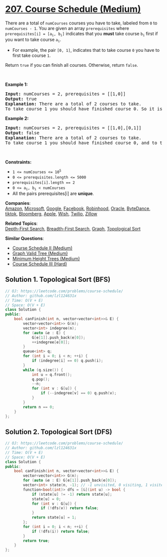 # [207. Course Schedule (Medium)](https://leetcode.com/problems/course-schedule/)

<p>There are a total of <code>numCourses</code> courses you have to take, labeled from <code>0</code> to <code>numCourses - 1</code>. You are given an array <code>prerequisites</code> where <code>prerequisites[i] = [a<sub>i</sub>, b<sub>i</sub>]</code> indicates that you <strong>must</strong> take course <code>b<sub>i</sub></code> first if you want to take course <code>a<sub>i</sub></code>.</p>

<ul>
	<li>For example, the pair <code>[0, 1]</code>, indicates that to take course <code>0</code> you have to first take course <code>1</code>.</li>
</ul>

<p>Return <code>true</code> if you can finish all courses. Otherwise, return <code>false</code>.</p>

<p>&nbsp;</p>
<p><strong>Example 1:</strong></p>

<pre><strong>Input:</strong> numCourses = 2, prerequisites = [[1,0]]
<strong>Output:</strong> true
<strong>Explanation:</strong> There are a total of 2 courses to take. 
To take course 1 you should have finished course 0. So it is possible.
</pre>

<p><strong>Example 2:</strong></p>

<pre><strong>Input:</strong> numCourses = 2, prerequisites = [[1,0],[0,1]]
<strong>Output:</strong> false
<strong>Explanation:</strong> There are a total of 2 courses to take. 
To take course 1 you should have finished course 0, and to take course 0 you should also have finished course 1. So it is impossible.
</pre>

<p>&nbsp;</p>
<p><strong>Constraints:</strong></p>

<ul>
	<li><code>1 &lt;= numCourses &lt;= 10<sup>5</sup></code></li>
	<li><code>0 &lt;= prerequisites.length &lt;= 5000</code></li>
	<li><code>prerequisites[i].length == 2</code></li>
	<li><code>0 &lt;= a<sub>i</sub>, b<sub>i</sub> &lt; numCourses</code></li>
	<li>All the pairs prerequisites[i] are <strong>unique</strong>.</li>
</ul>


**Companies**:  
[Amazon](https://leetcode.com/company/amazon), [Microsoft](https://leetcode.com/company/microsoft), [Google](https://leetcode.com/company/google), [Facebook](https://leetcode.com/company/facebook), [Robinhood](https://leetcode.com/company/robinhood), [Oracle](https://leetcode.com/company/oracle), [ByteDance](https://leetcode.com/company/bytedance), [tiktok](https://leetcode.com/company/tiktok), [Bloomberg](https://leetcode.com/company/bloomberg), [Apple](https://leetcode.com/company/apple), [Wish](https://leetcode.com/company/wish), [Twilio](https://leetcode.com/company/twilio), [Zillow](https://leetcode.com/company/zillow)

**Related Topics**:  
[Depth-First Search](https://leetcode.com/tag/depth-first-search/), [Breadth-First Search](https://leetcode.com/tag/breadth-first-search/), [Graph](https://leetcode.com/tag/graph/), [Topological Sort](https://leetcode.com/tag/topological-sort/)

**Similar Questions**:
* [Course Schedule II (Medium)](https://leetcode.com/problems/course-schedule-ii/)
* [Graph Valid Tree (Medium)](https://leetcode.com/problems/graph-valid-tree/)
* [Minimum Height Trees (Medium)](https://leetcode.com/problems/minimum-height-trees/)
* [Course Schedule III (Hard)](https://leetcode.com/problems/course-schedule-iii/)

## Solution 1. Topological Sort (BFS)

```cpp
// OJ: https://leetcode.com/problems/course-schedule/
// Author: github.com/lzl124631x
// Time: O(V + E)
// Space: O(V + E)
class Solution {
public:
    bool canFinish(int n, vector<vector<int>>& E) {
        vector<vector<int>> G(n);
        vector<int> indegree(n);
        for (auto &e : E) {
            G[e[1]].push_back(e[0]);
            ++indegree[e[0]];
        }
        queue<int> q;
        for (int i = 0; i < n; ++i) {
            if (indegree[i] == 0) q.push(i);
        }
        while (q.size()) {
            int u = q.front();
            q.pop();
            --n;
            for (int v : G[u]) {
                if (--indegree[v] == 0) q.push(v);
            }
        }
        return n == 0;
    }
};
```

## Solution 2. Topological Sort (DFS) 

```cpp
// OJ: https://leetcode.com/problems/course-schedule/
// Author: github.com/lzl124631x
// Time: O(V + E)
// Space: O(V + E)
class Solution {
public:
    bool canFinish(int n, vector<vector<int>>& E) {
        vector<vector<int>> G(n);
        for (auto &e : E) G[e[1]].push_back(e[0]);
        vector<int> state(n, -1); // -1 unvisited, 0 visiting, 1 visited
        function<bool(int)> dfs = [&](int u) -> bool {
            if (state[u] != -1) return state[u]; 
            state[u] = 0;
            for (int v : G[u]) {
                if (!dfs(v)) return false;
            }
            return state[u] = 1;
        };
        for (int i = 0; i < n; ++i) {
            if (!dfs(i)) return false;
        }
        return true;
    }
};
```